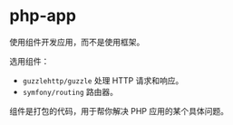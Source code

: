 # php-app

使用组件开发应用，而不是使用框架。

选用组件：

- `guzzlehttp/guzzle` 处理 HTTP 请求和响应。
- `symfony/routing` 路由器。

组件是打包的代码，用于帮你解决 PHP 应用的某个具体问题。
